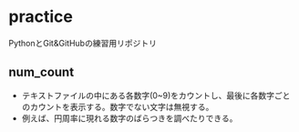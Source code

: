 # practice
PythonとGit&amp;GitHubの練習用リポジトリ

## num_count
- テキストファイルの中にある各数字(0~9)をカウントし、最後に各数字ごとのカウントを表示する。数字でない文字は無視する。
- 例えば、円周率に現れる数字のばらつきを調べたりできる。
